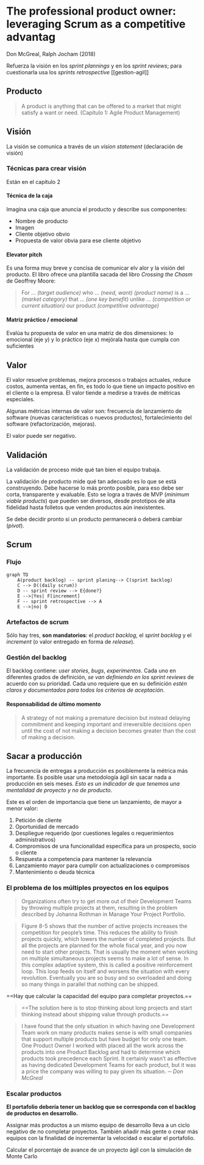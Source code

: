 # The professional product owner: leveraging Scrum as a competitive advantag
Don McGreal, Ralph Jocham (2018)

Refuerza la visión en los *sprint plannings* y en los *sprint reviews*; para cuestionarla usa los *sprints retrospective* [[gestion-agil]]

## Producto

>A product is anything that can be offered to a market that might satisfy a want or need. (Capítulo 1: Agile Product Management)

## Visión

La visión se comunica a través de un *vision statement* (declaración de visión)

### Técnicas para crear visión

Están en el capítulo 2

#### Técnica de la caja

Imagina una caja que anuncia el producto y describe sus componentes:

- Nombre de producto
- Imagen
- Cliente objetivo obvio
- Propuesta de valor obvia para ese cliente objetivo

#### Elevator pitch

Es una forma muy breve y concisa de comunicar elv alor y la visión del producto. El libro ofrece una plantilla sacada del libro *Crossing the Chasm* de Geoffrey Moore:

>For … *(target audience)*
>who … *(need, want)*
>*(product name)* is a … *(market category)*
>that ... *(one key benefit)*
>unlike … *(competition or current situation)*
>our product *(competitive advantage)*

#### Matriz práctico / emocional

Evalúa tu propuesta de valor en una matriz de dos dimensiones: lo emocional (eje y) y lo práctico (eje x) mejórala hasta que cumpla con suficientes 

## Valor

El valor resuelve problemas, mejora procesos o trabajos actuales, reduce costos, aumenta ventas, en fin, es todo lo que tiene un impacto positivo en el cliente o la empresa. El valor tiende a medirse a través de métricas especiales.

Algunas métricas internas de valor son: frecuencia de lanzamiento de software (nuevas características o nuevos productos), fortalecimiento del software (refactorización, mejoras).

El valor puede ser negativo.

## Validación

La validación de proceso mide qué tan bien el equipo trabaja.

La validación de producto mide qué tan adecuado es lo que se está construyendo. Debe hacerse lo más pronto posible, para eso debe ser corta, transparente y evaluable. Esto se logra a través de MVP (*minimum viable products*) que pueden ser diversos, desde prototipos de alta fidelidad hasta folletos que venden productos aún inexistentes.

Se debe decidir pronto si un producto permanecerá o deberá cambiar (*pivot*).

## Scrum

### Flujo
```mermaid
graph TD
    A(product backlog) -- sprint planing--> C(sprint backlog)
    C --> D((daily scrum))
    D -- sprint review --> E{done?}
    E -->|Yes| F[increment]
    F -- sprint retrospective --> A
    E -->|no| D 
```

### Artefactos de scrum

Sólo hay tres, **son mandatorios**: el *product backlog*, el *sprint backlog* y el *increment* (o valor entregado en forma de *release*).

### Gestión del backlog

El backlog contiene: *user stories*, *bugs*, *experimentos*. Cada uno en diferentes grados de definición, *se van definiendo en los sprint reviews* de acuerdo con su prioridad. Cada uno requiere que en su definición *estén claros y documentados para todos los criterios de aceptación*. 

#### Responsabilidad de último momento

>A strategy of not making a premature decision but instead delaying commitment and keeping important and irreversible decisions open until the cost of not making a decision becomes greater than the cost of making a decision.

## Sacar a producción

La frecuencia de entregas a producción es posiblemente la métrica más importante. Es posible usar una metodología ágil sin sacar nada a producción en seis meses. *Esto es un indicador de que tenemos una mentalidad de proyecto y no de producto*.

Este es el orden de importancia que tiene un lanzamiento, de mayor a menor valor:

1. Petición de cliente
2. Oportunidad de mercado
3. Despliegue requerido (por cuestiones legales o requerimientos administrativos)
4. Compromisos de una funcionalidad específica para un prospecto, socio o cliente
5. Respuesta a competencia para mantener la relevancia
6. Lanzamiento mayor para cumplir con actualizaciones o compromisos
7. Mantenimiento o deuda técnica

### El problema de los múltiples proyectos en los equipos

>Organizations often try to get more out of their Development Teams by throwing multiple projects at them, resulting in the problem described by Johanna Rothman in Manage Your Project Portfolio.

>Figure 8-5 shows that the number of active projects increases the competition for people’s time. This reduces the ability to finish projects quickly, which lowers the number of completed projects. But all the projects are planned for the whole fiscal year, and you now need to start other projects. That is usually the moment when working on multiple simultaneous projects seems to make a lot of sense. In this complex adaptive system, this is called a positive reinforcement loop. This loop feeds on itself and worsens the situation with every revolution. Eventually you are so busy and so overloaded and doing so many things in parallel that nothing can be shipped.

==Hay que calcular la capacidad del equipo para completar proyectos.==

>==The solution here is to stop thinking about long projects and start thinking instead about shipping value through products.==


>I have found that the only situation in which having one Development Team work on many products makes sense is with small companies that support multiple products but have budget for only one team. One Product Owner I worked with placed all the work across the products into one Product Backlog and had to determine which products took precedence each Sprint. It certainly wasn’t as effective as having dedicated Development Teams for each product, but it was a price the company was willing to pay given its situation.
><cite>─ Don McGreal</cite>


### Escalar productos

**El portafolio debería tener un backlog que se corresponda con el backlog de productos en desarrollo.**

Assignar más productos a un mismo equipo de desarrollo lleva a un ciclo negativo de no completar proyectos. También añadir más gente o crear más equipos con la finalidad de incrementar la velocidad o escalar el portafolio.

Calcular el porcentaje de avance de un proyecto ágil con la simulación de Monte Carlo
